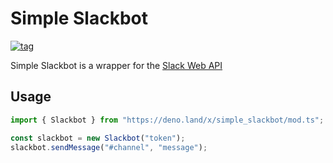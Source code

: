 # Simple Slackbot

[![tag](https://img.shields.io/badge/deno->=1.0.0-green.svg)](https://github.com/denoland/deno)

Simple Slackbot is a wrapper for the [Slack Web API](https://api.slack.com/)

## Usage
```ts
import { Slackbot } from "https://deno.land/x/simple_slackbot/mod.ts";

const slackbot = new Slackbot("token");
slackbot.sendMessage("#channel", "message");
```
